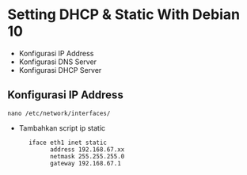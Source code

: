 # Setting DHCP & Static With Debian 10
- Konfigurasi IP Address
- Konfigurasi DNS Server
- Konfigurasi DHCP Server

## Konfigurasi IP Address
 
```nano /etc/network/interfaces/```
- Tambahkan script ip static
```   auto eth1
      iface eth1 inet static
            address 192.168.67.xx
            netmask 255.255.255.0
            gateway 192.168.67.1
```
